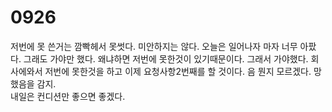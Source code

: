 # 0926
저번에 못 쓴거는 깜빡헤서 못썻다. 미안하지는 않다.
오늘은 일어나자 마자 너무 아팠다. 그래도 가야만 했다. 왜냐하면 저번에 못한것이 있기때문이다.
그래서 가야했다. 회사에와서 저번에 못한것을 하고 이제 요청사항2번째를 할 것이다. 음 뭔지 모르겠다.
망했음을 감지.
<br>
내일은 컨디션만 좋으면 좋겠다.
